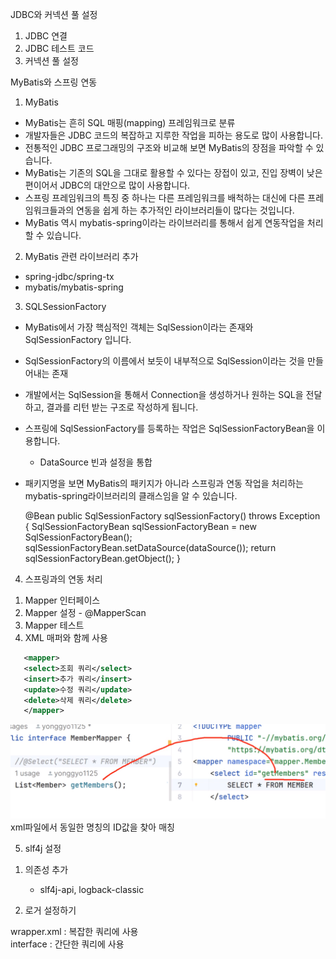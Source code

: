 JDBC와 커넥션 풀 설정

1. JDBC 연결
2. JDBC 테스트 코드
3. 커넥션 풀 설정

MyBatis와 스프링 연동

1. MyBatis
- MyBatis는 흔히 SQL 매핑(mapping) 프레임워크로 분류
- 개발자들은 JDBC 코드의 복잡하고 지루한 작업을 피하는 용도로 많이 사용합니다.
- 전통적인 JDBC 프로그래밍의 구조와 비교해 보면 MyBatis의 장점을 파악할 수 있습니다.
- MyBatis는 기존의 SQL을 그대로 활용할 수 있다는 장접이 있고, 진입 장벽이 낮은 편이어서 JDBC의 대안으로 많이 사용합니다.
- 스프링 프레임워크의 특징 중 하나는 다른 프레임워크를 배척하는 대신에 다른 프레임워크들과의 연동을 쉽게 하는 추가적인 라이브러리들이 많다는 것입니다.
- MyBatis 역시 mybatis-spring이라는 라이브러리를 통해서 쉽게 연동작업을 처리할 수 있습니다.

2. MyBatis 관련 라이브러리 추가
- spring-jdbc/spring-tx
- mybatis/mybatis-spring

3. SQLSessionFactory
- MyBatis에서 가장 핵심적인 객체는 SqlSession이라는 존재와 SqlSessionFactory 입니다.
- SqlSessionFactory의 이름에서 보듯이 내부적으로 SqlSession이라는 것을 만들어내는 존재
- 개발에서는 SqlSession을 통해서 Connection을 생성하거나 원하는 SQL을 전달하고, 결과를 리턴 받는 구조로 작성하게 됩니다.
- 스프링에 SqlSessionFactory를 등록하는 작업은 SqlSessionFactoryBean을 이용합니다.
    - DataSource 빈과 설정을 통합

- 패키지명을 보면 MyBatis의 패키지가 아니라 스프링과 연동 작업을 처리하는 mybatis-spring라이브러리의 클래스임을 알 수 있습니다.


    @Bean
    public SqlSessionFactory sqlSessionFactory() throws Exception {
        SqlSessionFactoryBean sqlSessionFactoryBean = new SqlSessionFactoryBean();
        sqlSessionFactoryBean.setDataSource(dataSource());
        return sqlSessionFactoryBean.getObject();
    }

4. 스프링과의 연동 처리
1) Mapper 인터페이스
2) Mapper 설정 - @MapperScan
3) Mapper 테스트
4) XML 매퍼와 함께 사용
```xml
   <mapper>
   <select>조회 쿼리</select>
   <insert>추가 쿼리</insert>
   <update>수정 쿼리</update>
   <delete>삭제 쿼리</delete>
   </mapper>
```

<img src="../img/xml_IdMapping.png"><br>
xml파일에서 동일한 명칭의 ID값을 찾아 매칭
 

5. slf4j 설정
1) 의존성 추가
    - slf4j-api, logback-classic

2) 로거 설정하기

wrapper.xml : 복잡한 쿼리에 사용<br>
interface : 간단한 쿼리에 사용